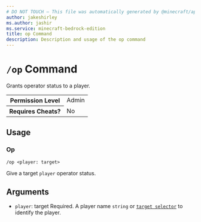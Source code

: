 ```yaml
---
# DO NOT TOUCH — This file was automatically generated by @minecraft/api-docs-generator, to report problems file an issue at https://github.com/Mojang/minecraft-scripting-libraries
author: jakeshirley
ms.author: jashir
ms.service: minecraft-bedrock-edition
title: op Command
description: Description and usage of the op command
---
```

# `/op` Command
Grants operator status to a player.

<table>
  <tr>
    <th>Permission Level</th>
    <td>Admin</td>
  </tr>
  <tr>
    <th>Requires Cheats?</th>
    <td>No</td>
  </tr>
</table>

## Usage
### Op
`/op <player: target>`

Give a target `player` operator status.

## Arguments
- `player`: target
Required. A player name `string` or [`target selector`](https://learn.microsoft.com/minecraft/creator/documents/commandsintroduction#target-selectors) to identify the player.
